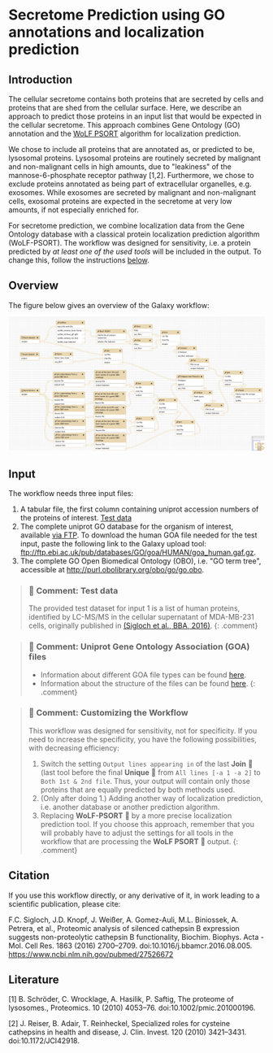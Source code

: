 # Secretome Prediction using GO annotations and localization prediction

## Introduction

The cellular secretome contains both proteins that are secreted by cells and proteins that are shed from the cellular surface. Here, we describe an approach to predict those proteins in an input list that would be expected in the cellular secretome. This approach combines Gene Ontology (GO) annotation and the [WoLF PSORT](https://www.ncbi.nlm.nih.gov/pmc/articles/PMC1933216/) algorithm for localization prediction. 

We chose to include all proteins that are annotated as, or predicted to be, lysosomal proteins. Lysosomal proteins are routinely secreted by malignant and non-malignant cells in high amounts, due to "leakiness" of the mannose-6-phosphate receptor pathway [1,2]. 
Furthermore, we chose to exclude proteins annotated as being part of extracellular organelles, e.g. exosomes. While exosomes are secreted by malignant and non-malignant cells, exosomal proteins are expected in the secretome at very low amounts, if not especially enriched for.

For secretome prediction, we combine localization data from the Gene Ontology database with a classical protein localization prediction algorithm (WoLF-PSORT). The workflow was designed for sensitivity, i.e. a protein predicted by *at least one of the used tools* will be included in the output. To change this, follow the instructions [below](nut_and_bolt-comment-customizing-the-workflow).

## Overview

The figure below gives an overview of the Galaxy workflow:

![Overview Secretome Prediction WF](../../images/WF_secretomePrediction_goWolfpsort.png)

## Input

The workflow needs three input files:

  1) A tabular file, the first column containing uniprot accession numbers of the proteins of interest. [Test data](test_data.tabular)
  2) The complete uniprot GO database for the organism of interest, available [via FTP](ftp://ftp.ebi.ac.uk/pub/databases/GO/goa/). To download the human GOA file needed for the test input, paste the following link to the Galaxy upload tool: ftp://ftp.ebi.ac.uk/pub/databases/GO/goa/HUMAN/goa_human.gaf.gz.
  3) The complete GO Open Biomedical Ontology (OBO), i.e. "GO term tree", accessible at http://purl.obolibrary.org/obo/go/go.obo.

> ### :nut_and_bolt: Comment: Test data
> The provided test dataset for input 1 is a list of human proteins, identified by LC-MS/MS in the cellular supernatant of MDA-MB-231 cells, originally published in [(Sigloch et al., BBA, 2016)](https://www.ncbi.nlm.nih.gov/pubmed/?term=sigloch+cathepsin).
> {: .comment}

> ### :nut_and_bolt: Comment: Uniprot Gene Ontology Association (GOA) files
> - Information about different GOA file types can be found [here](https://www.ebi.ac.uk/GOA/downloads).
> - Information about the structure of the files can be found [here](ftp://ftp.ebi.ac.uk/pub/databases/GO/goa/HUMAN/README).
> {: .comment}

> ### :nut_and_bolt: Comment: Customizing the Workflow
> This workflow was designed for sensitivity, not for specificity. If you need to increase the specificity, you have the following possibilities, with decreasing efficiency:
> 1. Switch the setting `Output lines appearing in` of the last **Join** :wrench: (last tool before the final **Unique** :wrench: from `All lines [-a 1 -a 2]` to `Both 1st & 2nd file`. Thus, your output will contain only those proteins that are equally predicted by both methods used.
> 2. (Only after doing 1.) Adding another way of localization prediction, i.e. another database or another prediction algorithm.
> 3. Replacing **WoLF-PSORT** :wrench: by a more precise localization prediction tool. If you choose this approach, remember that you will probably have to adjust the settings for all tools in the workflow that are processing the **WoLF PSORT** :wrench: output.
> {: .comment}

## Citation

If you use this workflow directly, or any derivative of it, in work leading to a scientific publication,
please cite:

F.C. Sigloch, J.D. Knopf, J. Weißer, A. Gomez-Auli, M.L. Biniossek, A. Petrera, et al., Proteomic analysis of silenced cathepsin B expression suggests non-proteolytic cathepsin B functionality, Biochim. Biophys. Acta - Mol. Cell Res. 1863 (2016) 2700–2709. doi:10.1016/j.bbamcr.2016.08.005. https://www.ncbi.nlm.nih.gov/pubmed/27526672

## Literature

[1] B. Schröder, C. Wrocklage, A. Hasilik, P. Saftig, The proteome of lysosomes., Proteomics. 10 (2010) 4053–76. doi:10.1002/pmic.201000196.

[2] J. Reiser, B. Adair, T. Reinheckel, Specialized roles for cysteine cathepsins in health and disease, J. Clin. Invest. 120 (2010) 3421–3431. doi:10.1172/JCI42918.